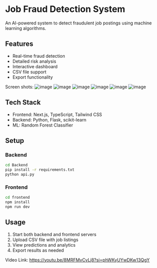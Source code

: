 # Job Fraud Detection System

An AI-powered system to detect fraudulent job postings using machine learning algorithms.

## Features

- Real-time fraud detection
- Detailed risk analysis
- Interactive dashboard
- CSV file support
- Export functionality

Screen shots:
![image](https://github.com/user-attachments/assets/1d82779c-622e-46da-b5be-534c7b218239)
![image](https://github.com/user-attachments/assets/6946f370-5899-4d55-8f13-2756b8a930ee)
![image](https://github.com/user-attachments/assets/89634a60-a2ae-48d5-9bfd-813df98c6d77)
![image](https://github.com/user-attachments/assets/6f02a0e8-d875-4b38-a433-73d45fa2bfac)
![image](https://github.com/user-attachments/assets/2658bad6-1eb1-40eb-81c4-4535d0690050)
![image](https://github.com/user-attachments/assets/2938acf6-9060-4077-b719-81b840865901)



## Tech Stack

- Frontend: Next.js, TypeScript, Tailwind CSS
- Backend: Python, Flask, scikit-learn
- ML: Random Forest Classifier

## Setup

### Backend

```bash
cd Backend
pip install -r requirements.txt
python api.py
```

### Frontend

```bash
cd frontend
npm install
npm run dev
```

## Usage

1. Start both backend and frontend servers
2. Upload CSV file with job listings
3. View predictions and analytics
4. Export results as needed

Video Link: https://youtu.be/8MRFMvCvLj8?si=phWKyUYwDKw13QgY
